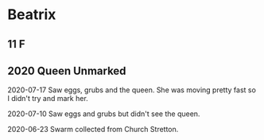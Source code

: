 # Beatrix
## 11 F
## 2020 Queen Unmarked

2020-07-17 Saw eggs, grubs and the queen.  She was moving pretty fast so I didn't try and mark her. 

2020-07-10 Saw eggs and grubs but didn't see the queen. 

2020-06-23 Swarm collected from Church Stretton.
